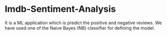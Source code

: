 # Imdb-Sentiment-Analysis
It is a ML application which is predict the positive and negative reviews. We have used one of the Naive Bayes (NB) classifier for defining the model.
